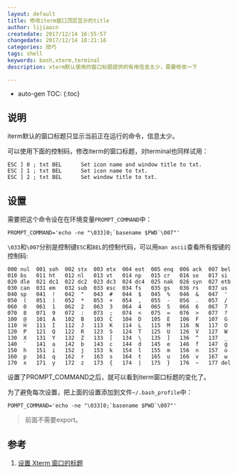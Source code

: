 ```yaml
---
layout: default
title: 修改iterm窗口顶层显示的title
author: lijiaocn
createdate: 2017/12/14 16:55:57
changedate: 2017/12/14 18:21:16
categories: 技巧
tags: shell
keywords: bash,xterm,terminal
description: xterm默认使用的窗口标题提供的有用信息太少，需要修改一下

---
```


* auto-gen TOC:
{:toc}

## 说明

iterm默认的窗口标题只显示当前正在运行的命令，信息太少。

可以使用下面的控制码，修改iterm的窗口标题，对terminal也同样试用：

	ESC ] 0 ; txt BEL      Set icon name and window title to txt.
	ESC ] 1 ; txt BEL      Set icon name to txt.
	ESC ] 2 ; txt BEL      Set window title to txt.

## 设置

需要把这个命令设在在环境变量`PROMPT_COMMAND`中：

	PROMPT_COMMAND='echo -ne "\033]0;`basename $PWD`\007"'

`\033`和`\007`分别是控制键`ESC`和`BEL`的控制代码，可以用`man ascii`查看所有按键的控制码:

	000 nul  001 soh  002 stx  003 etx  004 eot  005 enq  006 ack  007 bel
	010 bs   011 ht   012 nl   013 vt   014 np   015 cr   016 so   017 si
	020 dle  021 dc1  022 dc2  023 dc3  024 dc4  025 nak  026 syn  027 etb
	030 can  031 em   032 sub  033 esc  034 fs   035 gs   036 rs   037 us
	040 sp   041  !   042  "   043  #   044  $   045  %   046  &   047  '
	050  (   051  )   052  *   053  +   054  ,   055  -   056  .   057  /
	060  0   061  1   062  2   063  3   064  4   065  5   066  6   067  7
	070  8   071  9   072  :   073  ;   074  <   075  =   076  >   077  ?
	100  @   101  A   102  B   103  C   104  D   105  E   106  F   107  G
	110  H   111  I   112  J   113  K   114  L   115  M   116  N   117  O
	120  P   121  Q   122  R   123  S   124  T   125  U   126  V   127  W
	130  X   131  Y   132  Z   133  [   134  \   135  ]   136  ^   137  _
	140  `   141  a   142  b   143  c   144  d   145  e   146  f   147  g
	150  h   151  i   152  j   153  k   154  l   155  m   156  n   157  o
	160  p   161  q   162  r   163  s   164  t   165  u   166  v   167  w
	170  x   171  y   172  z   173  {   174  |   175  }   176  ~   177 del

设置了PROMPT_COMMAND之后，就可以看到iterm窗口标题的变化了。

为了避免每次设置，把上面的设置添加到文件`~/.bash_profile`中：

	POMPT_COMMAND='echo -ne "\033]0;`basename $PWD`\007"'

>前面不需要export。

## 参考

1. [设置 Xterm 窗口的标题][1]

[1]: http://bbs.chinaunix.net/thread-1995855-1-1.html  " 设置 Xterm 窗口的标题" 
